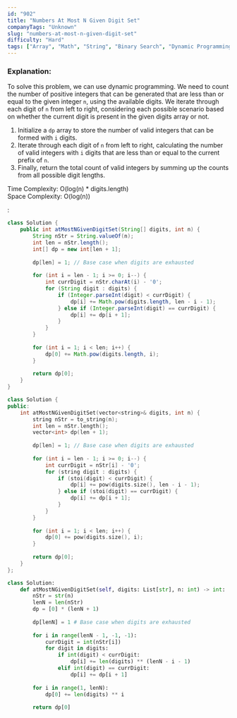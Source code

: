 ```yaml
---
id: "902"
title: "Numbers At Most N Given Digit Set"
companyTags: "Unknown"
slug: "numbers-at-most-n-given-digit-set"
difficulty: "Hard"
tags: ["Array", "Math", "String", "Binary Search", "Dynamic Programming"]
---
```


### Explanation:
To solve this problem, we can use dynamic programming. We need to count the number of positive integers that can be generated that are less than or equal to the given integer `n`, using the available digits. We iterate through each digit of `n` from left to right, considering each possible scenario based on whether the current digit is present in the given digits array or not.

1. Initialize a `dp` array to store the number of valid integers that can be formed with `i` digits.
2. Iterate through each digit of `n` from left to right, calculating the number of valid integers with `i` digits that are less than or equal to the current prefix of `n`.
3. Finally, return the total count of valid integers by summing up the counts from all possible digit lengths.

Time Complexity: O(log(n) * digits.length)  
Space Complexity: O(log(n))

:

```java
class Solution {
    public int atMostNGivenDigitSet(String[] digits, int n) {
        String nStr = String.valueOf(n);
        int len = nStr.length();
        int[] dp = new int[len + 1];
        
        dp[len] = 1; // Base case when digits are exhausted
        
        for (int i = len - 1; i >= 0; i--) {
            int currDigit = nStr.charAt(i) - '0';
            for (String digit : digits) {
                if (Integer.parseInt(digit) < currDigit) {
                    dp[i] += Math.pow(digits.length, len - i - 1);
                } else if (Integer.parseInt(digit) == currDigit) {
                    dp[i] += dp[i + 1];
                }
            }
        }
        
        for (int i = 1; i < len; i++) {
            dp[0] += Math.pow(digits.length, i);
        }
        
        return dp[0];
    }
}
```

```cpp
class Solution {
public:
    int atMostNGivenDigitSet(vector<string>& digits, int n) {
        string nStr = to_string(n);
        int len = nStr.length();
        vector<int> dp(len + 1);
        
        dp[len] = 1; // Base case when digits are exhausted
        
        for (int i = len - 1; i >= 0; i--) {
            int currDigit = nStr[i] - '0';
            for (string digit : digits) {
                if (stoi(digit) < currDigit) {
                    dp[i] += pow(digits.size(), len - i - 1);
                } else if (stoi(digit) == currDigit) {
                    dp[i] += dp[i + 1];
                }
            }
        }
        
        for (int i = 1; i < len; i++) {
            dp[0] += pow(digits.size(), i);
        }
        
        return dp[0];
    }
};
```

```python
class Solution:
    def atMostNGivenDigitSet(self, digits: List[str], n: int) -> int:
        nStr = str(n)
        lenN = len(nStr)
        dp = [0] * (lenN + 1)
        
        dp[lenN] = 1 # Base case when digits are exhausted
        
        for i in range(lenN - 1, -1, -1):
            currDigit = int(nStr[i])
            for digit in digits:
                if int(digit) < currDigit:
                    dp[i] += len(digits) ** (lenN - i - 1)
                elif int(digit) == currDigit:
                    dp[i] += dp[i + 1]
        
        for i in range(1, lenN):
            dp[0] += len(digits) ** i
        
        return dp[0]
```